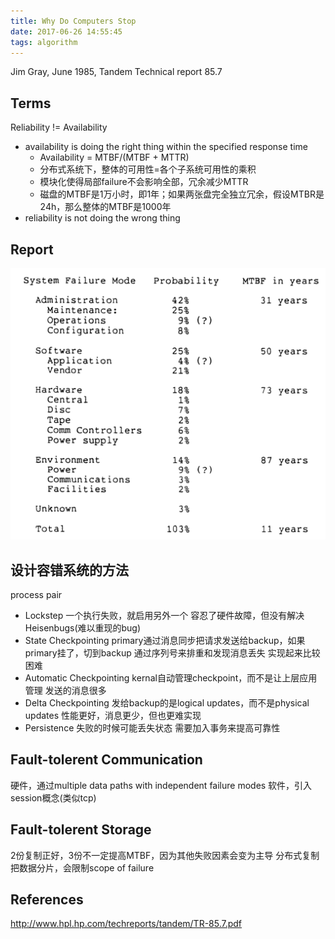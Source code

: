 ```yaml
---
title: Why Do Computers Stop
date: 2017-06-26 14:55:45
tags: algorithm
---
```


Jim Gray, June 1985, Tandem Technical report 85.7

## Terms

Reliability != Availability
- availability is doing the right thing within the specified response time
  - Availability = MTBF/(MTBF + MTTR)
  - 分布式系统下，整体的可用性=各个子系统可用性的乘积
  - 模块化使得局部failure不会影响全部，冗余减少MTTR
  - 磁盘的MTBF是1万小时，即1年；如果两张盘完全独立冗余，假设MTBR是24h，那么整体的MTBF是1000年
- reliability is not doing the wrong thing

## Report

![MTBF](https://github.com/funkygao/blogassets/blob/master/img/mtbf.png?raw=true)

## 设计容错系统的方法

process pair

- Lockstep
  一个执行失败，就启用另外一个
  容忍了硬件故障，但没有解决Heisenbugs(难以重现的bug)
- State Checkpointing
  primary通过消息同步把请求发送给backup，如果primary挂了，切到backup
  通过序列号来排重和发现消息丢失
  实现起来比较困难
- Automatic Checkpointing
  kernal自动管理checkpoint，而不是让上层应用管理
  发送的消息很多
- Delta Checkpointing
  发给backup的是logical updates，而不是physical updates
  性能更好，消息更少，但也更难实现
- Persistence
  失败的时候可能丢失状态
  需要加入事务来提高可靠性

## Fault-tolerent Communication

硬件，通过multiple data paths with independent failure modes
软件，引入session概念(类似tcp)

## Fault-tolerent Storage

2份复制正好，3份不一定提高MTBF，因为其他失败因素会变为主导
分布式复制
把数据分片，会限制scope of failure

## References 

http://www.hpl.hp.com/techreports/tandem/TR-85.7.pdf
